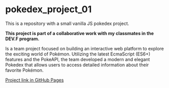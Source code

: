 # pokedex_project_01
This is a repository with a small vanilla JS pokedex project.

**This project is part of a collaborative work with my classmates in the DEV.F program.**

Is a team project focused on building an interactive web platform to explore the exciting world of Pokémon. 
Utilizing the latest EcmaScript (ES6+) features and the PokeAPI, the team developed a modern and elegant 
Pokedex that allows users to access detailed information about their favorite Pokémon.

[Project link in GitHub Pages](https://caessarczx.github.io/pokedex_project_01/)
